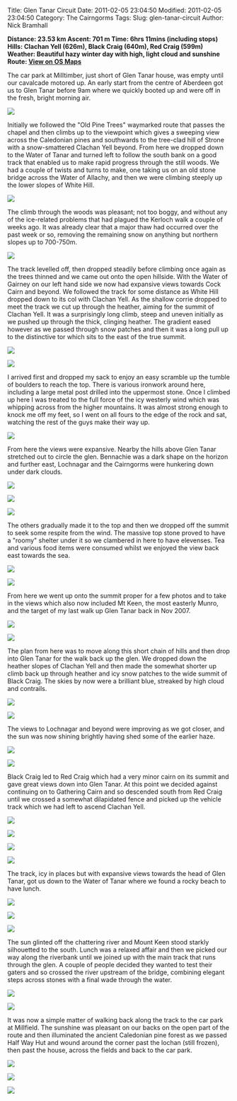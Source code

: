 Title: Glen Tanar Circuit
Date: 2011-02-05 23:04:50
Modified: 2011-02-05 23:04:50
Category: The Cairngorms
Tags: 
Slug: glen-tanar-circuit
Author: Nick Bramhall

**Distance: 23.53 km
Ascent: 701 m
Time: 6hrs 11mins (including stops)
Hills: Clachan Yell (626m), Black Craig (640m), Red Craig (599m)
Weather: Beautiful hazy winter day with high, light cloud and sunshine 
Route: [View on OS Maps](https://www.invertedworld.co.uk/trip/343)**



The car park at Milltimber, just short of Glen Tanar house, was empty until our cavalcade motored up. An early start from the centre of Aberdeen got us to Glen Tanar before 9am where we quickly booted up and were off in the fresh, bright morning air.

<!--more-->

[![](http://farm6.static.flickr.com/5214/5419459583_f26d3487b2_z_b.jpg)](http://www.flickr.com/photos/53725815@N00/5419459583)



Initially we followed the "Old Pine Trees" waymarked route that passes the chapel and then climbs up to the viewpoint which gives a sweeping view across the Caledonian pines and southwards to the tree-clad hill of Strone with a snow-smattered Clachan Yell beyond. From here we dropped down to the Water of Tanar and turned left to follow the south bank on a good track that enabled us to make rapid progress through the still woods. We had a couple of twists and turns to make, one taking us on an old stone bridge across the Water of Allachy, and then we were climbing steeply up the lower slopes of White Hill.



[![](http://farm6.static.flickr.com/5094/5419463939_de11520e67_z_b.jpg)](http://www.flickr.com/photos/53725815@N00/5419463939)



The climb through the woods was pleasant; not too boggy, and without any of the ice-related problems that had plagued the Kerloch walk a couple of weeks ago. It was already clear that a major thaw had occurred over the past week or so, removing the remaining snow on anything but northern slopes up to 700-750m.



[![](http://farm6.static.flickr.com/5177/5419466661_61401fa715_z_b.jpg)](http://www.flickr.com/photos/53725815@N00/5419466661)



The track levelled off, then dropped steadily before climbing once again as the trees thinned and we came out onto the open hillside. With the Water of Gairney on our left hand side we now had expansive views towards Cock Cairn and beyond. We followed the track for some distance as White Hill dropped down to its col with Clachan Yell. As the shallow corrie dropped to meet the track we cut up through the heather, aiming for the summit of Clachan Yell. It was a surprisingly long climb, steep and uneven initially as we pushed up through the thick, clinging heather. The gradient eased however as we passed through snow patches and then it was a long pull up to the distinctive tor which sits to the east of the true summit.



[![](http://farm6.static.flickr.com/5251/5419465233_313d77df7d_z_b.jpg)](http://www.flickr.com/photos/53725815@N00/5419465233)



[![](http://farm6.static.flickr.com/5298/5419343854_74677ca026_z_b.jpg)](http://www.flickr.com/photos/53725815@N00/5419343854)



I arrived first and dropped my sack to enjoy an easy scramble up the tumble of boulders to reach the top. There is various ironwork around here, including a large metal post drilled into the uppermost stone. Once I climbed up here I was treated to the full force of the icy westerly wind which was whipping across from the higher mountains. It was almost strong enough to knock me off my feet, so I went on all fours to the edge of the rock and sat, watching the rest of the guys make their way up.



[![](http://farm6.static.flickr.com/5174/5420076970_753fa84305_z_b.jpg)](http://www.flickr.com/photos/53725815@N00/5420076970)



From here the views were expansive. Nearby the hills above Glen Tanar stretched out to circle the glen. Bennachie was a dark shape on the horizon and further east, Lochnagar and the Cairngorms were hunkering down under dark clouds.



[![](http://farm6.static.flickr.com/5139/5419475267_f091e70862_z_b.jpg)](http://www.flickr.com/photos/53725815@N00/5419475267)



[![](http://farm6.static.flickr.com/5258/5419476475_2fd77e5546_z_b.jpg)](http://www.flickr.com/photos/53725815@N00/5419476475)



[![](http://farm6.static.flickr.com/5296/5420074512_bac14d30f1_z_b.jpg)](http://www.flickr.com/photos/53725815@N00/5420074512)



The others gradually made it to the top and then we dropped off the summit to seek some respite from the wind. The massive top stone proved to have a "roomy" shelter under it so we clambered in here to have elevenses. Tea and various food items were consumed whilst we enjoyed the view back east towards the sea.



[![](http://farm6.static.flickr.com/5140/5419349836_07f660d112_z_b.jpg)](http://www.flickr.com/photos/53725815@N00/5419349836)



[![](http://farm6.static.flickr.com/5212/5418742433_b03e56998f_z_b.jpg)](http://www.flickr.com/photos/53725815@N00/5418742433)



From here we went up onto the summit proper for a few photos and to take in the views which also now included Mt Keen, the most easterly Munro, and the target of my last walk up Glen Tanar back in Nov 2007.



[![](http://farm6.static.flickr.com/5251/5418744717_9661ef0a36_z_b.jpg)](http://www.flickr.com/photos/53725815@N00/5418744717)



[![](http://farm6.static.flickr.com/5291/5418747659_ff0dfe9f7c_z_b.jpg)](http://www.flickr.com/photos/53725815@N00/5418747659)



The plan from here was to move along this short chain of hills and then drop into Glen Tanar for the walk back up the glen. We dropped down the heather slopes of Clachan Yell and then made the somewhat shorter up climb back up through heather and icy snow patches to the wide summit of Black Craig. The skies by now were a brilliant blue, streaked by high cloud and contrails.



[![](http://farm6.static.flickr.com/5098/5420082284_6eae3750e5_z_b.jpg)](http://www.flickr.com/photos/53725815@N00/5420082284)



[![](http://farm6.static.flickr.com/5139/5419483041_69fb5e7d95_z_b.jpg)](http://www.flickr.com/photos/53725815@N00/5419483041)



The views to Lochnagar and beyond were improving as we got closer, and the sun was now shining brightly having shed some of the earlier haze.



[![](http://farm6.static.flickr.com/5052/5420088798_01652f5806_z_b.jpg)](http://www.flickr.com/photos/53725815@N00/5420088798)



[![](http://farm6.static.flickr.com/5255/5419489815_baffbd7e07_z_b.jpg)](http://www.flickr.com/photos/53725815@N00/5419489815)



Black Craig led to Red Craig which had a very minor cairn on its summit and gave great views down into Glen Tanar. At this point we decided against continuing on to Gathering Cairn and so descended south from Red Craig until we crossed a somewhat dilapidated fence and picked up the vehicle track which we had left to ascend Clachan Yell.



[![](http://farm6.static.flickr.com/5098/5419494611_e008181d6c_z_b.jpg)](http://www.flickr.com/photos/53725815@N00/5419494611)



[![](http://farm6.static.flickr.com/5171/5420100862_10fe253579_z_b.jpg)](http://www.flickr.com/photos/53725815@N00/5420100862)



[![](http://farm6.static.flickr.com/5140/5419497473_af06b01478_z_b.jpg)](http://www.flickr.com/photos/53725815@N00/5419497473)



[![](http://farm6.static.flickr.com/5014/5419506843_f4c348057b_z_b.jpg)](http://www.flickr.com/photos/53725815@N00/5419506843)



The track, icy in places but with expansive views towards the head of Glen Tanar, got us down to the Water of Tanar where we found a rocky beach to have lunch. 



[![](http://farm6.static.flickr.com/5300/5419490943_2fcb42d22a_z_b.jpg)](http://www.flickr.com/photos/53725815@N00/5419490943)



[![](http://farm6.static.flickr.com/5215/5419492017_b7796bf9bf_z_b.jpg)](http://www.flickr.com/photos/53725815@N00/5419492017)



[![](http://farm6.static.flickr.com/5018/5419493181_c9bfb64004_z_b.jpg)](http://www.flickr.com/photos/53725815@N00/5419493181)



The sun glinted off the chattering river and Mount Keen stood starkly silhouetted to the south. Lunch was a relaxed affair and then we picked our way along the riverbank until we joined up with the main track that runs through the glen. A couple of people decided they wanted to test their gaters and so crossed the river upstream of the bridge, combining elegant steps across stones with a final wade through the water.



[![](http://farm6.static.flickr.com/5212/5419354052_ca11c8bc4d_z_b.jpg)](http://www.flickr.com/photos/53725815@N00/5419354052)



[![](http://farm6.static.flickr.com/5060/5420120334_3e4f2558e3_z_b.jpg)](http://www.flickr.com/photos/53725815@N00/5420120334)



It was now a simple matter of walking back along the track to the car park at Millfield. The sunshine was pleasant on our backs on the open part of the route and then illuminated the ancient Caledonian pine forest as we passed Half Way Hut and wound around the corner past the lochan (still frozen), then past the house, across the fields and back to the car park.



[![](http://farm6.static.flickr.com/5180/5419518517_8d3f47d251_z_b.jpg)](http://www.flickr.com/photos/53725815@N00/5419518517)



[![](http://farm6.static.flickr.com/5055/5420117974_a90ba48a13_z_b.jpg)](http://www.flickr.com/photos/53725815@N00/5420117974)



[![](http://farm6.static.flickr.com/5295/5419521223_47db9263ef_z_b.jpg)](http://www.flickr.com/photos/53725815@N00/5419521223)






